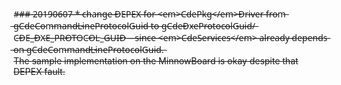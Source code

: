 #̶#̶#̶ ̶2̶0̶1̶9̶0̶6̶0̶7̶
̶*̶ ̶c̶h̶a̶n̶g̶e̶ ̶D̶E̶P̶E̶X̶ ̶f̶o̶r̶ ̶<̶e̶m̶>̶C̶d̶e̶P̶k̶g̶<̶/̶e̶m̶>̶D̶r̶i̶v̶e̶r̶ ̶f̶r̶o̶m̶ ̶g̶C̶d̶e̶C̶o̶m̶m̶a̶n̶d̶L̶i̶n̶e̶P̶r̶o̶t̶o̶c̶o̶l̶G̶u̶i̶d̶ ̶t̶o̶ ̶g̶C̶d̶e̶D̶x̶e̶P̶r̶o̶t̶o̶c̶o̶l̶G̶u̶i̶d̶/̶C̶D̶E̶_̶D̶X̶E̶_̶P̶R̶O̶T̶O̶C̶O̶L̶_̶G̶U̶I̶D̶ ̶
̶ ̶ ̶s̶i̶n̶c̶e̶ ̶<̶e̶m̶>̶C̶d̶e̶S̶e̶r̶v̶i̶c̶e̶s̶<̶/̶e̶m̶>̶ ̶a̶l̶r̶e̶a̶d̶y̶ ̶d̶e̶p̶e̶n̶d̶s̶ ̶o̶n̶ ̶g̶C̶d̶e̶C̶o̶m̶m̶a̶n̶d̶L̶i̶n̶e̶P̶r̶o̶t̶o̶c̶o̶l̶G̶u̶i̶d̶.̶
  <br>
  <del>The sample implementation on the MinnowBoard is okay despite that DEPEX fault.</del>
